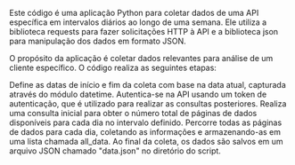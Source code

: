 Este código é uma aplicação Python para coletar dados de uma API específica em intervalos diários ao longo de uma semana. Ele utiliza a biblioteca requests para fazer solicitações HTTP à API e a biblioteca json para manipulação dos dados em formato JSON.

O propósito da aplicação é coletar dados relevantes para análise de um cliente específico. O código realiza as seguintes etapas:

Define as datas de início e fim da coleta com base na data atual, capturada através do módulo datetime.
Autentica-se na API usando um token de autenticação, que é utilizado para realizar as consultas posteriores.
Realiza uma consulta inicial para obter o número total de páginas de dados disponíveis para cada dia no intervalo definido.
Percorre todas as páginas de dados para cada dia, coletando as informações e armazenando-as em uma lista chamada all_data.
Ao final da coleta, os dados são salvos em um arquivo JSON chamado "data.json" no diretório do script.